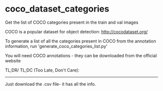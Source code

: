 # coco_dataset_categories
Get the list of COCO categories present in the train and val images

COCO is a popular dataset for object detection:
http://cocodataset.org/

To generate a list of all the categories present in COCO from the annotation information, run 'generate_coco_categories_list.py'

You will need COCO annotations - they can be downloaded from the official website

TL;DR/ TL;DC (Too Late, Don't Care):
***
Just download the .csv file- it has all the info. 

